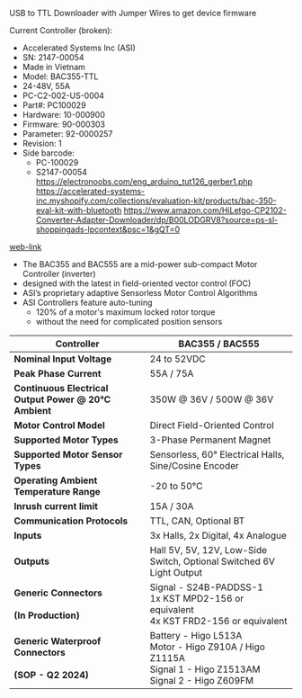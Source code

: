  USB to TTL Downloader with Jumper Wires to get device firmware

Current Controller (broken):
- Accelerated Systems Inc (ASI)
- SN: 2147-00054
- Made in Vietnam
- Model: BAC355-TTL
- 24-48V, 55A
- PC-C2-002-US-0004
- Part#: PC100029
- Hardware: 10-000900
- Firmware: 90-000303
- Parameter: 92-0000257
- Revision: 1
- Side barcode:
	- PC-100029
	- S2147-00054
https://electronoobs.com/eng_arduino_tut126_gerber1.php
https://accelerated-systems-inc.myshopify.com/collections/evaluation-kit/products/bac-350-eval-kit-with-bluetooth
https://www.amazon.com/HiLetgo-CP2102-Converter-Adapter-Downloader/dp/B00LODGRV8?source=ps-sl-shoppingads-lpcontext&psc=1&gQT=0

[web-link](https://www.acceleratedsystems.com/products/electric-motor-controllers/bac355-bac555)
- The BAC355 and BAC555 are a mid-power sub-compact Motor Controller (inverter) 
- designed with the latest in field-oriented vector control (FOC) 
- ASI’s proprietary adaptive Sensorless Motor Control Algorithms
- ASI Controllers feature auto-tuning
	- 120% of a motor's maximum locked rotor torque 
	- without the need for complicated position sensors

| **Controller**                                               | BAC355 / BAC555                                                                                                      |
| ------------------------------------------------------------ | -------------------------------------------------------------------------------------------------------------------- |
| **Nominal Input Voltage**                                    | 24 to 52VDC                                                                                                          |
| **Peak Phase Current**                                       | 55A / 75A                                                                                                            |
| **Continuous Electrical Output Power @ 20°C Ambient**        | 350W @ 36V / 500W @ 36V                                                                                              |
| **Motor Control Model**                                      | Direct Field-Oriented Control                                                                                        |
| **Supported Motor Types**                                    | 3-Phase Permanent Magnet                                                                                             |
| **Supported Motor Sensor Types**                             | Sensorless, 60° Electrical Halls, Sine/Cosine Encoder                                                                |
| **Operating Ambient Temperature Range**                      | -20 to 50°C                                                                                                          |
| **Inrush current limit**                                     | 15A / 30A                                                                                                            |
| **Communication Protocols**                                  | TTL, CAN, Optional BT                                                                                                |
| **Inputs**                                                   | 3x Halls, 2x Digital, 4x Analogue                                                                                    |
| **Outputs**                                                  | Hall 5V, 5V, 12V, Low-Side Switch, Optional Switched 6V Light Output                                                 |
| **Generic Connectors**<br><br>**(In Production)**            | Signal - S24B-PADDSS-1  <br>1x KST MPD2-156 or equivalent  <br>4x KST FRD2-156 or equivalent                         |
| **Generic Waterproof Connectors**<br><br>**(SOP - Q2 2024)** | Battery - Higo L513A   <br>Motor - Higo Z910A / Higo Z1115A  <br>Signal 1 - Higo Z1513AM  <br>Signal 2 - Higo Z609FM |